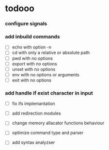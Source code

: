 # todooo
### configure signals
###
### add inbuild commands
- [ ] echo with option -n
- [ ] cd with only a relative or absolute path
- [ ] pwd with no options
- [ ] export with no options
- [ ] unset with no options
- [ ] env with no options or arguments
- [ ] exit with no options
###
### add handle if exist <newline> character in input
- [ ] fix ifs implemantation
- [ ] add redirection modules
- [ ] change memory allacator functions behaviour
- [ ] optimize command type and parser
- [ ] add syntax analyzser


